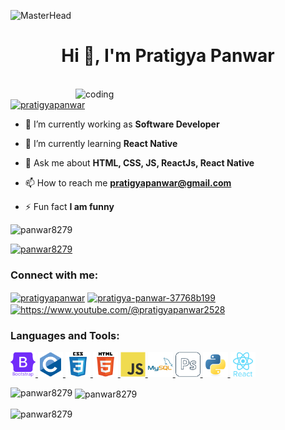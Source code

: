 ![MasterHead](https://images.unsplash.com/photo-1605379399642-870262d3d051?q=80&w=1812&auto=format&fit=crop&ixlib=rb-4.0.3&ixid=M3wxMjA3fDB8MHxwaG90by1wYWdlfHx8fGVufDB8fHx8fA%3D%3D)
<h1 align="center">Hi 👋, I'm Pratigya Panwar</h1>
<br/>

<img align="right" alt="coding" width="400" src="https://media2.giphy.com/media/eP4nyBmGZLHQ1p1JXY/giphy.gif">
<p align="left"> <a href="https://in.linkedin.com/in/pratigya-panwar-37768b199" target="blank"><img src="https://img.shields.io/twitter/follow/pratigya-panwar-37768b199?logo=linkedin&style=for-the-badge" alt="pratigyapanwar" /></a> </p>

- 🔭 I’m currently working as **Software Developer**

- 🌱 I’m currently learning **React Native**

- 💬 Ask me about **HTML, CSS, JS, ReactJs, React Native**

- 📫 How to reach me **pratigyapanwar@gmail.com**

- ⚡ Fun fact **I am funny**
<p align="left"> <img src="https://komarev.com/ghpvc/?username=panwar8279&label=Profile%20views&color=0e75b6&style=flat" alt="panwar8279" /> </p>
<p align="left"> <a href="https://github.com/ryo-ma/github-profile-trophy"><img src="https://github-profile-trophy.vercel.app/?username=panwar8279" alt="panwar8279" /></a> </p>


<h3 align="left">Connect with me:</h3>
<p align="left">
<a href="https://twitter.com/pratigyapanwar" target="blank"><img align="center" src="https://raw.githubusercontent.com/rahuldkjain/github-profile-readme-generator/master/src/images/icons/Social/twitter.svg" alt="pratigyapanwar" height="30" width="40" /></a>
<a href="https://linkedin.com/in/pratigya-panwar-37768b199" target="blank"><img align="center" src="https://raw.githubusercontent.com/rahuldkjain/github-profile-readme-generator/master/src/images/icons/Social/linked-in-alt.svg" alt="pratigya-panwar-37768b199" height="30" width="40" /></a>
<a href="https://www.youtube.com/c/https://www.youtube.com/@pratigyapanwar2528" target="blank"><img align="center" src="https://raw.githubusercontent.com/rahuldkjain/github-profile-readme-generator/master/src/images/icons/Social/youtube.svg" alt="https://www.youtube.com/@pratigyapanwar2528" height="30" width="40" /></a>
</p>

<h3 align="left">Languages and Tools:</h3>
<p align="left"> <a href="https://getbootstrap.com" target="_blank" rel="noreferrer"> <img src="https://raw.githubusercontent.com/devicons/devicon/master/icons/bootstrap/bootstrap-plain-wordmark.svg" alt="bootstrap" width="40" height="40"/> </a> <a href="https://www.cprogramming.com/" target="_blank" rel="noreferrer"> <img src="https://raw.githubusercontent.com/devicons/devicon/master/icons/c/c-original.svg" alt="c" width="40" height="40"/> </a> <a href="https://www.w3schools.com/css/" target="_blank" rel="noreferrer"> <img src="https://raw.githubusercontent.com/devicons/devicon/master/icons/css3/css3-original-wordmark.svg" alt="css3" width="40" height="40"/> </a> <a href="https://www.w3.org/html/" target="_blank" rel="noreferrer"> <img src="https://raw.githubusercontent.com/devicons/devicon/master/icons/html5/html5-original-wordmark.svg" alt="html5" width="40" height="40"/> </a> <a href="https://developer.mozilla.org/en-US/docs/Web/JavaScript" target="_blank" rel="noreferrer"> <img src="https://raw.githubusercontent.com/devicons/devicon/master/icons/javascript/javascript-original.svg" alt="javascript" width="40" height="40"/> </a> <a href="https://www.mysql.com/" target="_blank" rel="noreferrer"> <img src="https://raw.githubusercontent.com/devicons/devicon/master/icons/mysql/mysql-original-wordmark.svg" alt="mysql" width="40" height="40"/> </a> <a href="https://www.photoshop.com/en" target="_blank" rel="noreferrer"> <img src="https://raw.githubusercontent.com/devicons/devicon/master/icons/photoshop/photoshop-line.svg" alt="photoshop" width="40" height="40"/> </a> <a href="https://www.python.org" target="_blank" rel="noreferrer"> <img src="https://raw.githubusercontent.com/devicons/devicon/master/icons/python/python-original.svg" alt="python" width="40" height="40"/> </a> <a href="https://reactjs.org/" target="_blank" rel="noreferrer"> <img src="https://raw.githubusercontent.com/devicons/devicon/master/icons/react/react-original-wordmark.svg" alt="react" width="40" height="40"/> </a> </p>

<p><img align="left" src="https://github-readme-stats.vercel.app/api/top-langs?username=panwar8279&show_icons=true&locale=en&layout=compact" alt="panwar8279" /></p>

<p>&nbsp;<img align="center" src="https://github-readme-stats.vercel.app/api?username=panwar8279&show_icons=true&locale=en" alt="panwar8279" /></p>

<p><img align="center" src="https://github-readme-streak-stats.herokuapp.com/?user=panwar8279&" alt="panwar8279" /></p>

